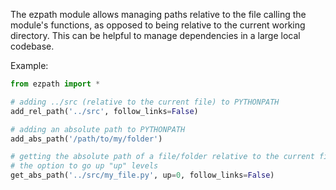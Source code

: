 The ezpath module allows managing paths relative to the file calling the module's functions, as opposed to being relative to the current working directory. This can be helpful to manage dependencies in a large local codebase.

Example:

```python
from ezpath import *

# adding ../src (relative to the current file) to PYTHONPATH
add_rel_path('../src', follow_links=False)

# adding an absolute path to PYTHONPATH
add_abs_path('/path/to/my/folder')

# getting the absolute path of a file/folder relative to the current file, with
# the option to go up "up" levels
get_abs_path('../src/my_file.py', up=0, follow_links=False)
```

